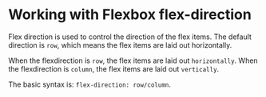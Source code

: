 # Working with Flexbox flex-direction

Flex direction is used to control the direction of the flex items.
The default direction is `row`, which means the flex items are laid out horizontally.

When the flexdirection is `row`, the flex items are laid out `horizontally`.
When the flexdirection is `column`, the flex items are laid out `vertically`.

The basic syntax is: `flex-direction: row/column`.
